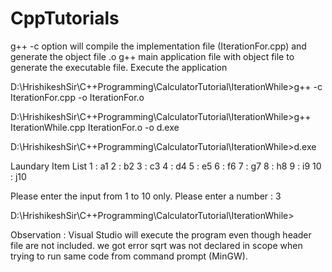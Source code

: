 # CppTutorials

g++ -c option will compile the implementation file (IterationFor.cpp) and generate the object file .o
g++ main application file with object file to generate the executable file.
Execute the application


D:\HrishikeshSir\C++Programming\CalculatorTutorial\IterationWhile>g++ -c IterationFor.cpp -o IterationFor.o

D:\HrishikeshSir\C++Programming\CalculatorTutorial\IterationWhile>g++ IterationWhile.cpp IterationFor.o -o d.exe

D:\HrishikeshSir\C++Programming\CalculatorTutorial\IterationWhile>d.exe

Laundary Item List
1 : a1
2 : b2
3 : c3
4 : d4
5 : e5
6 : f6
7 : g7
8 : h8
9 : i9
10 : j10

Please enter the input from 1 to 10 only.
Please enter a number : 3

D:\HrishikeshSir\C++Programming\CalculatorTutorial\IterationWhile>

Observation : Visual Studio will execute the program even though
header file are not included. we got error sqrt was not declared 
in scope when trying to run same code from command prompt (MinGW).